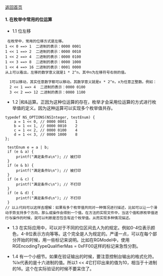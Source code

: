 [返回首页](/index.html)

#### 1. 在枚举中常用的位运算
  - 1.1 位左移
  ```
   在枚举中，常用的位移方式是左移。
  1 << 0 ==> 1  二进制的表示：0000 0001
  1 << 1 ==> 2  二进制的表示：0000 0010
  1 << 2 ==> 4  二进制的表示：0000 0100
  1 << 3 ==> 8  二进制的表示：0000 1000
  1 << 4 ==> 16 二进制的表示：0001 0000
  从上可以看出，左移的数学意义就是1 * 2^n，其中n为左移符号右侧的值。
```  
```
  1可以移动，其实任意数字都可以移动。其数学意义就是x * 2^n，x为任意正整数。例如：
  2 << 1 ==> 4  二进制的表示：0000 0100
  3 << 2 ==> 12 二进制的表示：0000 1100
``` 

  - 1.2 \|和&运算。正因为这种位运算的存在，枚举才会采用位运算的方式进行枚举值的定义。因为这种运算可以实现多个枚举值共存。
  
  ```
  typedef NS_OPTIONS(NSInteger, testEnum) {
      a = 1 << 0, // 0000 0001    1
      b = 1 << 1, // 0000 0010    2
      c = 1 << 2, // 0000 0100    4
      d = 1 << 3, // 0000 1000    8
  };
  
   testEnum e = a | b;
   if (e & a) {
       printf("满足条件a\n"); // 被打印
   }
   if (e & b) {
       printf("满足条件b\n"); // 被打印
   }
   if (e & c) {
       printf("满足条件c\n"); // 不打印
   }
   if (e & d) {
       printf("满足条件d\n"); // 不打印
   }
  // 以上代码可以这样去理解：如果有多个枚举值共同对一种情况进行描述，比如可以让一个滑动手势支持多个方向，那么或操作会得到一个值。在方法的实现文件中，当这个值和原枚举值进行与操作的时候，就可以判断是否包含有这个枚举值。从而实现多种情况描述。

  ```

  - 1.3 在实际应用中，可以对于不同的位区间去人为的规定。例如0-4位表示颜色，4-8位表示方向等等。这个完全是人为规定的。严谨一点，可以在每个部分开始的时候，用一些标记来说明。比如在RGModel中，使用RGEncodingTypeQualifierMas = 0xFF00这样的标记来急性分割。

  - 1.4 有一个小细节。如果在验证输出的时候，要注意控制台输出的格式化符。%lx代表的是十六进制的值。所以1 << 4它打印出来的值为10，相当于十进制的16。这个在实际验证的时候不要呆住了。
